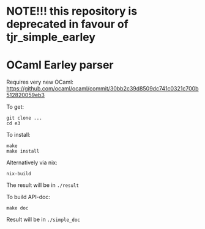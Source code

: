 # NOTE!!! this repository is deprecated in favour of tjr_simple_earley


# OCaml Earley parser

Requires very new OCaml: <https://github.com/ocaml/ocaml/commit/30bb2c39d8509dc741c0321c700b512820059eb3>

To get:

~~~
git clone ...
cd e3
~~~


To install:

~~~
make
make install
~~~


Alternatively via nix:

~~~
nix-build
~~~

The result will be in `./result`


To build API-doc:

~~~
make doc
~~~

Result will be in `./simple_doc`

